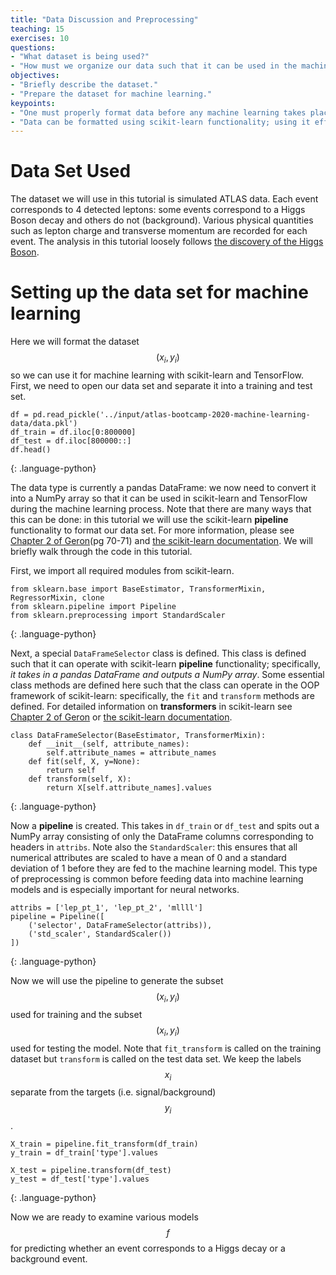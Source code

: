 ```yaml
---
title: "Data Discussion and Preprocessing"
teaching: 15
exercises: 10
questions:
- "What dataset is being used?"
- "How must we organize our data such that it can be used in the machine learning libraries?"
objectives:
- "Briefly describe the dataset."
- "Prepare the dataset for machine learning."
keypoints:
- "One must properly format data before any machine learning takes place."
- "Data can be formatted using scikit-learn functionality; using it effectively may take time to master."
---
```


# Data Set Used

The dataset we will use in this tutorial is simulated ATLAS data. Each event corresponds to 4 detected leptons: some events correspond to a Higgs Boson decay and others do not (background). Various physical quantities such as lepton charge and transverse momentum are recorded for each event. The analysis in this tutorial loosely follows [the discovery of the Higgs Boson](https://www.sciencedirect.com/science/article/pii/S037026931200857X).


# Setting up the data set for machine learning

Here we will format the dataset $$(x_i, y_i)$$ so we can use it for machine learning with scikit-learn and TensorFlow. First, we need to open our data set and separate it into a training and test set.

~~~
df = pd.read_pickle('../input/atlas-bootcamp-2020-machine-learning-data/data.pkl')
df_train = df.iloc[0:800000]
df_test = df.iloc[800000::]
df.head()
~~~
{: .language-python}

 The data type is currently a pandas DataFrame: we now need to convert it into a NumPy array so that it can be used in scikit-learn and TensorFlow during the machine learning process. Note that there are many ways that this can be done: in this tutorial we will use the scikit-learn **pipeline** functionality to format our data set. For more information, please see [Chapter 2 of Geron](https://www.oreilly.com/library/view/hands-on-machine-learning/9781492032632/)(pg 70-71) and [the scikit-learn documentation](https://scikit-learn.org/stable/modules/generated/sklearn.pipeline.Pipeline.html). We will briefly walk through the code in this tutorial.

First, we import all required modules from scikit-learn.
~~~
from sklearn.base import BaseEstimator, TransformerMixin, RegressorMixin, clone
from sklearn.pipeline import Pipeline
from sklearn.preprocessing import StandardScaler
~~~
{: .language-python}

Next, a special `DataFrameSelector` class is defined. This class is defined such that it can operate with scikit-learn **pipeline** functionality; specifically, *it takes in a pandas DataFrame and outputs a NumPy array*. Some essential class methods are defined here such that the class can operate in the OOP framework of scikit-learn: specifically, the `fit` and `transform` methods are defined. For detailed information on **transformers** in scikit-learn see [Chapter 2 of Geron](https://www.oreilly.com/library/view/hands-on-machine-learning/9781492032632/) or [the scikit-learn documentation](https://scikit-learn.org/stable/data_transforms.html).

~~~
class DataFrameSelector(BaseEstimator, TransformerMixin):
    def __init__(self, attribute_names):
        self.attribute_names = attribute_names
    def fit(self, X, y=None):
        return self
    def transform(self, X):
        return X[self.attribute_names].values
~~~
{: .language-python}

Now a **pipeline** is created. This takes in `df_train` or `df_test` and spits out a NumPy array consisting of only the DataFrame columns corresponding to headers in `attribs`. Note also the `StandardScaler`: this ensures that all numerical attributes are scaled to have a mean of 0 and a standard deviation of 1 before they are fed to the machine learning model. This type of preprocessing is common before feeding data into machine learning models and is especially important for neural networks.

~~~
attribs = ['lep_pt_1', 'lep_pt_2', 'mllll']
pipeline = Pipeline([
    ('selector', DataFrameSelector(attribs)),
    ('std_scaler', StandardScaler())
])

~~~
{: .language-python}

Now we will use the pipeline to generate the subset $$(x_i, y_i)$$ used for training and the subset $$(x_i, y_i)$$ used for testing the model. Note that `fit_transform` is called on the training dataset but `transform` is called on the test data set. We keep the labels $$x_i$$ separate from the targets (i.e. signal/background) $$y_i$$.

~~~
X_train = pipeline.fit_transform(df_train)
y_train = df_train['type'].values

X_test = pipeline.transform(df_test)
y_test = df_test['type'].values
~~~
{: .language-python}


Now we are ready to examine various models $$f$$ for predicting whether an event corresponds to a Higgs decay or a background event.
